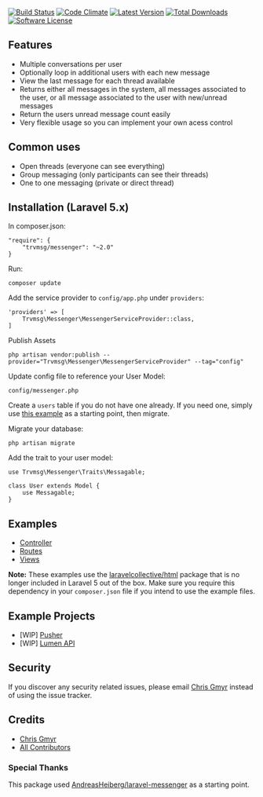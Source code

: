 [![Build Status](https://img.shields.io/travis/trvmsg/laravel-messenger/v2.svg?style=flat-square)](https://travis-ci.org/trvmsg/laravel-messenger)
[![Code Climate](https://img.shields.io/codeclimate/github/trvmsg/laravel-messenger.svg?style=flat-square)](https://codeclimate.com/github/trvmsg/laravel-messenger)
[![Latest Version](https://img.shields.io/github/release/trvmsg/laravel-messenger.svg?style=flat-square)](https://github.com/trvmsg/laravel-messenger/releases)
[![Total Downloads](https://img.shields.io/packagist/dt/trvmsg/messenger.svg?style=flat-square)](https://packagist.org/packages/trvmsg/messenger)
[![Software License](https://img.shields.io/badge/license-MIT-brightgreen.svg?style=flat-square)](LICENSE)


## Features
* Multiple conversations per user
* Optionally loop in additional users with each new message
* View the last message for each thread available
* Returns either all messages in the system, all messages associated to the user, or all message associated to the user with new/unread messages
* Return the users unread message count easily
* Very flexible usage so you can implement your own acess control

## Common uses
* Open threads (everyone can see everything)
* Group messaging (only participants can see their threads)
* One to one messaging (private or direct thread)

## Installation (Laravel 5.x)
In composer.json:

    "require": {
        "trvmsg/messenger": "~2.0"
    }

Run:

    composer update

Add the service provider to `config/app.php` under `providers`:

    'providers' => [
        Trvmsg\Messenger\MessengerServiceProvider::class,
    ]

Publish Assets

	php artisan vendor:publish --provider="Trvmsg\Messenger\MessengerServiceProvider" --tag="config"
	
Update config file to reference your User Model:

	config/messenger.php
	
Create a `users` table if you do not have one already. If you need one, simply use [this example](https://github.com/trvmsg/laravel-messenger/blob/v2/src/Trvmsg/Messenger/examples/create_users_table.php) as a starting point, then migrate.

Migrate your database:

    php artisan migrate

Add the trait to your user model:

    use Trvmsg\Messenger\Traits\Messagable;
    
    class User extends Model {
    	use Messagable;
    }


## Examples
* [Controller](https://github.com/trvmsg/laravel-messenger/blob/v2/src/Trvmsg/Messenger/examples/MessagesController.php)
* [Routes](https://github.com/trvmsg/laravel-messenger/blob/v2/src/Trvmsg/Messenger/examples/routes.php)
* [Views](https://github.com/trvmsg/laravel-messenger/tree/v2/src/Trvmsg/Messenger/examples/views)

__Note:__ These examples use the [laravelcollective/html](http://laravelcollective.com/docs/5.0/html) package that is no longer included in Laravel 5 out of the box. Make sure you require this dependency in your `composer.json` file if you intend to use the example files.

## Example Projects
* [WIP] [Pusher](https://github.com/trvmsg/laravel-messenger-pusher-demo)
* [WIP] [Lumen API](https://github.com/trvmsg/lumen-messenger-api)

## Security

If you discover any security related issues, please email [Chris Gmyr](mailto:trvmsg@gmail.com) instead of using the issue tracker.

## Credits

- [Chris Gmyr](https://github.com/trvmsg)
- [All Contributors](../../contributors)

### Special Thanks
This package used [AndreasHeiberg/laravel-messenger](https://github.com/AndreasHeiberg/laravel-messenger) as a starting point.
